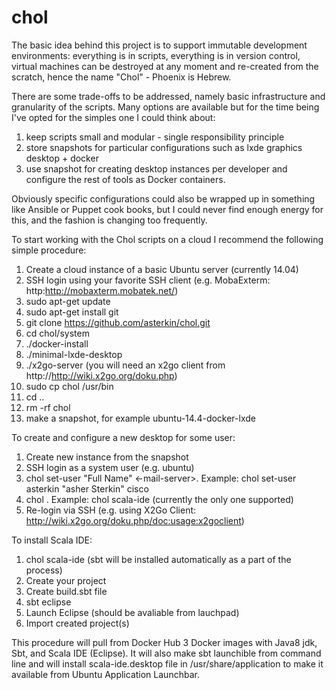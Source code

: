 chol
====

The basic idea behind this project is to support immutable development environments: everything is in scripts, everything is in version control, virtual machines can be destroyed at any moment and re-created from the scratch, hence the name "Chol" - Phoenix is Hebrew.

There are some trade-offs to be addressed, namely basic infrastructure and granularity of the scripts. Many options are available but for the time being I've opted for the simples one I could think about: 

  1. keep scripts small and modular - single responsibility principle
  2. store snapshots for particular configurations such as lxde graphics desktop + docker
  3. use snapshot for creating desktop instances per developer and configure the rest of tools as Docker containers.

Obviously specific configurations could also be wrapped up in something like Ansible or Puppet cook books, but I could never find enough energy for this, and the fashion is changing too frequently.

To start working with the Chol scripts on a cloud I recommend the following simple procedure:

  1. Create a cloud instance of a basic Ubuntu server (currently 14.04)
  2. SSH login using your favorite SSH client (e.g. MobaExterm: http:http://mobaxterm.mobatek.net/)
  2. sudo apt-get update
  3. sudo apt-get install git
  4. git clone https://github.com/asterkin/chol.git
  5. cd chol/system
  6. ./docker-install
  7. ./minimal-lxde-desktop
  8. ./x2go-server (you will need an x2go client from http://http://wiki.x2go.org/doku.php)
  9. sudo cp chol /usr/bin
  10. cd ..
  11. rm -rf chol
  12. make a snapshot, for example ubuntu-14.4-docker-lxde

To create and configure a new desktop for some user:

  1. Create new instance from the snapshot
  2. SSH login as a system user (e.g. ubuntu)
  3. chol set-user <user-name> "Full Name" <-mail-server>. Example: chol set-user asterkin "asher Sterkin" cisco
  4. chol <your favorite development tool>. Example: chol scala-ide (currently the only one supported)
  4. Re-login via SSH (e.g. using X2Go Client: http://wiki.x2go.org/doku.php/doc:usage:x2goclient)
  

To install Scala IDE:
  1. chol scala-ide (sbt will be installed automatically as a part of the process)
  2. Create your project
  3. Create build.sbt file
  4. sbt eclipse
  5. Launch Eclipse (should be avaliable from lauchpad)
  6. Import created project(s)
  
This procedure will pull from Docker Hub 3  Docker images with Java8 jdk, Sbt, and Scala IDE (Eclipse). It will also make sbt launchible from command line and will install scala-ide.desktop file in /usr/share/application to make it available from Ubuntu Application Launchbar.



